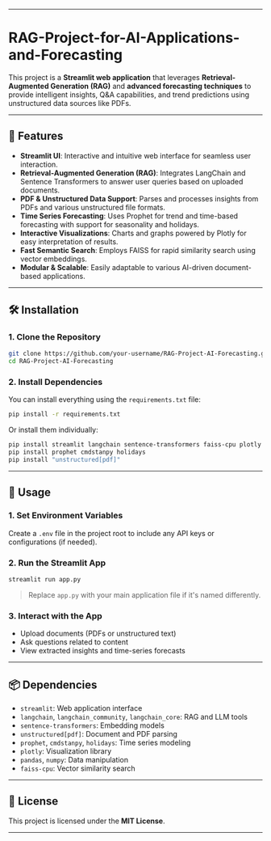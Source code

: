 
---

# RAG-Project-for-AI-Applications-and-Forecasting

This project is a **Streamlit web application** that leverages **Retrieval-Augmented Generation (RAG)** and **advanced forecasting techniques** to provide intelligent insights, Q\&A capabilities, and trend predictions using unstructured data sources like PDFs.

---

## 🔧 Features

* **Streamlit UI**: Interactive and intuitive web interface for seamless user interaction.
* **Retrieval-Augmented Generation (RAG)**: Integrates LangChain and Sentence Transformers to answer user queries based on uploaded documents.
* **PDF & Unstructured Data Support**: Parses and processes insights from PDFs and various unstructured file formats.
* **Time Series Forecasting**: Uses Prophet for trend and time-based forecasting with support for seasonality and holidays.
* **Interactive Visualizations**: Charts and graphs powered by Plotly for easy interpretation of results.
* **Fast Semantic Search**: Employs FAISS for rapid similarity search using vector embeddings.
* **Modular & Scalable**: Easily adaptable to various AI-driven document-based applications.

---

## 🛠 Installation

### 1. Clone the Repository

```bash
git clone https://github.com/your-username/RAG-Project-AI-Forecasting.git
cd RAG-Project-AI-Forecasting
```

### 2. Install Dependencies

You can install everything using the `requirements.txt` file:

```bash
pip install -r requirements.txt
```

Or install them individually:

```bash
pip install streamlit langchain sentence-transformers faiss-cpu plotly pandas numpy
pip install prophet cmdstanpy holidays
pip install "unstructured[pdf]"
```

---

## 🚀 Usage

### 1. Set Environment Variables

Create a `.env` file in the project root to include any API keys or configurations (if needed).

### 2. Run the Streamlit App

```bash
streamlit run app.py
```

> Replace `app.py` with your main application file if it's named differently.

### 3. Interact with the App

* Upload documents (PDFs or unstructured text)
* Ask questions related to content
* View extracted insights and time-series forecasts

---

## 📦 Dependencies

* `streamlit`: Web application interface
* `langchain`, `langchain_community`, `langchain_core`: RAG and LLM tools
* `sentence-transformers`: Embedding models
* `unstructured[pdf]`: Document and PDF parsing
* `prophet`, `cmdstanpy`, `holidays`: Time series modeling
* `plotly`: Visualization library
* `pandas`, `numpy`: Data manipulation
* `faiss-cpu`: Vector similarity search

---

## 📄 License

This project is licensed under the **MIT License**.

---

